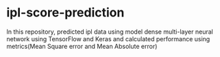 # ipl-score-prediction
In this repository, predicted ipl data using model  dense multi-layer neural network using TensorFlow and Keras and calculated performance using metrics(Mean Square error and Mean Absolute error)
  
